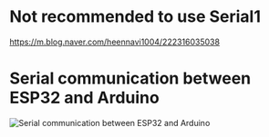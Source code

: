 # Not recommended to use Serial1
https://m.blog.naver.com/heennavi1004/222316035038


# Serial communication between ESP32 and Arduino
![Serial communication between ESP32 and Arduino](../../assets/esp32_arduino_serial.HEIC)

